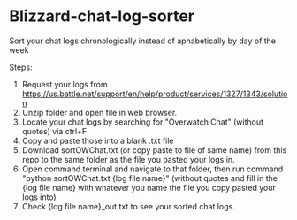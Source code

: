 # Blizzard-chat-log-sorter
Sort your chat logs chronologically instead of aphabetically by day of the week

Steps:
1. Request your logs from https://us.battle.net/support/en/help/product/services/1327/1343/solution
2. Unzip folder and open file in web browser.
3. Locate your chat logs by searching for "Overwatch Chat" (without quotes) via ctrl+F
4. Copy and paste those into a blank .txt file
5. Download sortOWChat.txt (or copy paste to file of same name) from this repo to the same folder as the file you pasted your logs in.
6. Open command terminal and navigate to that folder, then run command "python sortOWChat.txt {log file name}" (without quotes and fill in the {log file name} with whatever you name the file you copy pasted your logs into)
7. Check {log file name}_out.txt to see your sorted chat logs.
